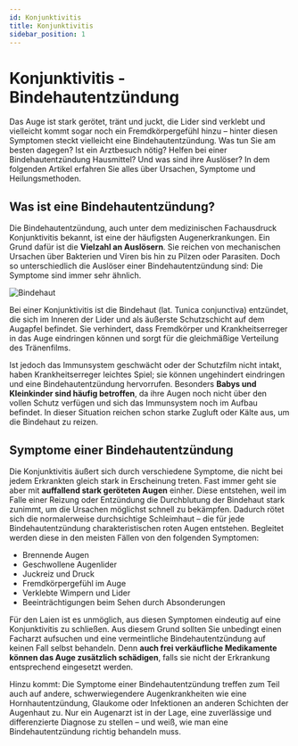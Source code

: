 ```yaml
---
id: Konjunktivitis
title: Konjunktivitis
sidebar_position: 1
---
```


# Konjunktivitis - Bindehautentzündung

Das Auge ist stark gerötet, tränt und juckt, die Lider sind verklebt und vielleicht kommt sogar noch ein Fremdkörpergefühl hinzu – hinter diesen Symptomen steckt vielleicht eine Bindehautentzündung. Was  tun Sie am besten dagegen? Ist ein Arztbesuch nötig? Helfen bei einer  Bindehautentzündung Hausmittel? Und was sind ihre Auslöser? In dem  folgenden Artikel erfahren Sie alles über Ursachen, Symptome und  Heilungsmethoden.

## Was ist eine Bindehautentzündung?

Die Bindehautentzündung, auch unter dem medizinischen Fachausdruck  Konjunktivitis bekannt, ist eine der häufigsten Augenerkrankungen. Ein  Grund dafür ist die **Vielzahl an Auslösern**. Sie reichen  von mechanischen Ursachen über Bakterien und Viren bis hin zu Pilzen  oder Parasiten. Doch so unterschiedlich die Auslöser einer  Bindehautentzündung sind: Die Symptome sind immer sehr ähnlich.

![Bindehaut](/Bilder/bindehautentzuendung-1.jpg)

Bei einer Konjunktivitis ist die Bindehaut (lat. Tunica conjunctiva) entzündet, die sich im Inneren der Lider und als äußerste Schutzschicht auf dem Augapfel befindet. Sie verhindert, dass Fremdkörper und Krankheitserreger in das Auge eindringen können und sorgt für die gleichmäßige Verteilung des Tränenfilms.

Ist jedoch das Immunsystem geschwächt oder der Schutzfilm nicht intakt, haben Krankheitserreger leichtes Spiel; sie können ungehindert eindringen und eine Bindehautentzündung hervorrufen. Besonders **Babys und Kleinkinder sind häufig betroffen**, da ihre Augen noch nicht über den vollen Schutz verfügen und sich das Immunsystem noch im Aufbau befindet. In dieser Situation reichen schon starke Zugluft oder Kälte aus, um die Bindehaut zu reizen.

## Symptome einer Bindehautentzündung

Die Konjunktivitis äußert sich durch verschiedene Symptome, die nicht bei jedem Erkrankten gleich stark in Erscheinung treten. Fast immer geht sie aber mit **auffallend stark geröteten Augen** einher. Diese entstehen, weil im Falle einer Reizung oder Entzündung die Durchblutung der Bindehaut stark zunimmt, um die Ursachen möglichst  schnell zu bekämpfen. Dadurch rötet sich die normalerweise durchsichtige Schleimhaut – die für jede Bindehautentzündung charakteristischen roten Augen entstehen. Begleitet werden diese in den meisten Fällen von den  folgenden Symptomen:

- Brennende Augen
- Geschwollene Augenlider
- Juckreiz und Druck
- Fremdkörpergefühl im Auge
- Verklebte Wimpern und Lider
- Beeinträchtigungen beim Sehen durch Absonderungen

Für den Laien ist es unmöglich, aus diesen Symptomen eindeutig auf  eine Konjunktivitis zu schließen. Aus diesem Grund sollten Sie unbedingt einen Facharzt aufsuchen und eine vermeintliche Bindehautentzündung auf keinen Fall selbst behandeln. Denn **auch frei verkäufliche Medikamente können das Auge zusätzlich schädigen**, falls sie nicht der Erkrankung entsprechend eingesetzt werden.

Hinzu kommt: Die Symptome einer Bindehautentzündung treffen zum Teil  auch auf andere, schwerwiegendere Augenkrankheiten wie eine Hornhautentzündung, Glaukome oder Infektionen an anderen Schichten der Augenhaut zu. Nur ein  Augenarzt ist in der Lage, eine zuverlässige und differenzierte Diagnose zu stellen – und weiß, wie man eine Bindehautentzündung richtig  behandeln muss.
